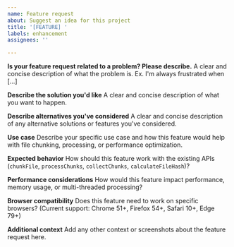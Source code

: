 ```yaml
---
name: Feature request
about: Suggest an idea for this project
title: '[FEATURE] '
labels: enhancement
assignees: ''

---
```


**Is your feature request related to a problem? Please describe.**
A clear and concise description of what the problem is. Ex. I'm always frustrated when [...]

**Describe the solution you'd like**
A clear and concise description of what you want to happen.

**Describe alternatives you've considered**
A clear and concise description of any alternative solutions or features you've considered.

**Use case**
Describe your specific use case and how this feature would help with file chunking, processing, or performance optimization.

**Expected behavior**
How should this feature work with the existing APIs (`chunkFile`, `processChunks`, `collectChunks`, `calculateFileHash`)?

**Performance considerations**
How would this feature impact performance, memory usage, or multi-threaded processing?

**Browser compatibility**
Does this feature need to work on specific browsers? (Current support: Chrome 51+, Firefox 54+, Safari 10+, Edge 79+)

**Additional context**
Add any other context or screenshots about the feature request here.
